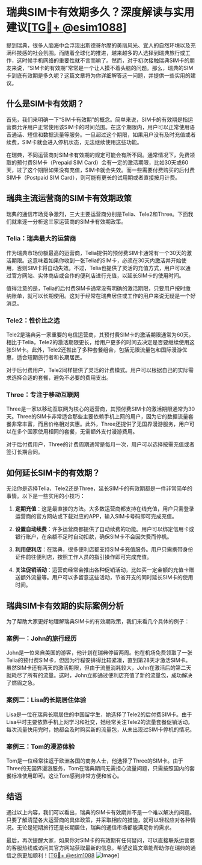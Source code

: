 # 瑞典SIM卡有效期多久？深度解读与实用建议[[TG💪+ @esim1088](https://t.me/s/esim1088)]

提到瑞典，很多人脑海中会浮现出斯德哥尔摩的美丽风光、宜人的自然环境以及充满科技感的社会氛围。而随着全球化的推进，越来越多的人选择到瑞典旅行或工作，这时候手机网络的重要性就不言而喻了。然而，对于初次接触瑞典SIM卡的朋友来说，“SIM卡的有效期”常常是一个让人摸不着头脑的问题。那么，瑞典的SIM卡到底有效期是多久呢？这篇文章将为你详细解答这一问题，并提供一些实用的建议。

## 什么是SIM卡有效期？

首先，我们来明确一下“SIM卡有效期”的概念。简单来说，SIM卡的有效期是指运营商允许用户正常使用该SIM卡的时间范围。在这个期限内，用户可以正常使用语音通话、短信和数据流量等服务。一旦超过这个期限，如果用户没有及时充值或者续费，SIM卡就会进入停机状态，无法继续使用这些功能。

在瑞典，不同运营商对SIM卡有效期的规定可能会有所不同。通常情况下，免费领取的预付费SIM卡（Prepaid SIM Card）会有一定的激活期限，比如30天或60天，过了这个期限如果没有充值，SIM卡就会失效。而一些需要付费购买的后付费SIM卡（Postpaid SIM Card），则可能有更长的试用期或者直接按月计费。

## 瑞典主流运营商的SIM卡有效期政策

瑞典的通信市场竞争激烈，三大主要运营商分别是Telia、Tele2和Three。下面我们就来逐一分析这三家运营商的SIM卡有效期政策。

### Telia：瑞典最大的运营商

作为瑞典市场份额最高的运营商，Telia提供的预付费SIM卡通常有一个30天的激活期限。这意味着如果你收到一张Telia的SIM卡，必须在30天内激活并开始使用，否则SIM卡将自动失效。不过，Telia也提供了灵活的充值方式，用户可以通过官方网站、实体商店或合作的便利店进行充值，以延长SIM卡的使用时间。

值得注意的是，Telia的后付费SIM卡通常没有明确的激活期限，只要用户按时缴纳账单，就可以长期使用。这对于经常在瑞典居住或工作的用户来说无疑是一个好消息。

### Tele2：性价比之选

Tele2是瑞典另一家重要的电信运营商，其预付费SIM卡的激活期限通常为60天。相比于Telia，Tele2的激活期限更长，给用户更多的时间去决定是否要继续使用这张SIM卡。此外，Tele2还推出了多种套餐组合，包括无限流量包和国际漫游优惠，适合短期旅行者和长期居民。

对于后付费用户，Tele2同样提供了灵活的计费模式。用户可以根据自己的实际需求选择合适的套餐，避免不必要的费用支出。

### Three：专注于移动互联网

Three是一家以移动互联网为核心的运营商，其预付费SIM卡的激活期限通常为30天。Three的SIM卡非常适合那些主要依赖手机上网的用户，因为它的数据流量套餐非常丰富，而且价格相对实惠。此外，Three还提供了无国界漫游服务，用户可以在多个国家使用相同的套餐，无需额外支付漫游费用。

对于后付费用户，Three的计费周期通常是每月一次，用户可以选择按需充值或者签订长期合同。

## 如何延长SIM卡的有效期？

无论你是选择Telia、Tele2还是Three，延长SIM卡的有效期都是一件非常简单的事情。以下是一些实用的小技巧：

1. **定期充值**：这是最直接的方法。大多数运营商都支持在线充值，用户只需登录运营商的官方网站或下载对应的APP，输入SIM卡号码即可完成充值。

2. **设置自动续费**：许多运营商都提供了自动续费的功能。用户可以绑定信用卡或银行账户，在余额不足时自动扣款，确保SIM卡不会因欠费而停机。

3. **利用便利店**：在瑞典，很多便利店都支持SIM卡充值服务。用户只需携带身份证件前往便利店，按照工作人员的指引操作即可完成充值。

4. **关注促销活动**：运营商经常会推出各种促销活动，比如买一定金额的充值卡赠送额外流量等。用户可以多留意这些活动，节省开支的同时延长SIM卡的使用时间。

## 瑞典SIM卡有效期的实际案例分析

为了帮助大家更好地理解瑞典SIM卡的有效期政策，我们来看几个具体的例子：

### 案例一：John的旅行经历

John是一位来自美国的游客，他计划在瑞典停留两周。他在机场免费领取了一张Telia的预付费SIM卡，但因为行程安排得比较紧凑，直到第28天才激活SIM卡。虽然SIM卡还有两天的激活期限，但由于流量消耗较大，John在激活后的第二天就耗尽了所有的流量。这时，John立即通过便利店充值了新的流量包，成功解决了燃眉之急。

### 案例二：Lisa的长期居住体验

Lisa是一位在瑞典长期居住的中国留学生，她选择了Tele2的后付费SIM卡。由于Lisa平时主要依靠手机上网学习和社交，她经常关注Tele2的流量套餐促销活动。每次流量快用完时，她都会及时购买新的流量包，从未出现过SIM卡停机的情况。

### 案例三：Tom的漫游体验

Tom是一位经常往返于欧洲各国的商务人士，他选择了Three的SIM卡。由于Three的无国界漫游服务，Tom在瑞典期间无需担心流量问题，只需按照国内的套餐标准使用即可。这让Tom感到非常方便和省心。

## 结语

通过以上内容，我们可以看出，瑞典的SIM卡有效期并不是一个难以解决的问题。只要了解清楚各大运营商的具体政策，并采取相应的措施，就可以轻松应对各种情况。无论是短期旅行还是长期居住，瑞典的通信市场都能满足你的需求。

最后，再次提醒大家，如果你对SIM卡的有效期有任何疑问，可以直接联系运营商的客服热线或访问其官方网站获取最新的信息。希望这篇文章能帮助你在瑞典的通信之旅更加顺利！[[TG💪+ @esim1088](https://t.me/s/esim1088) ![Image](https://i.postimg.cc/4NQfJmqS/Snipaste-2025-05-13-00-14-12.png)]